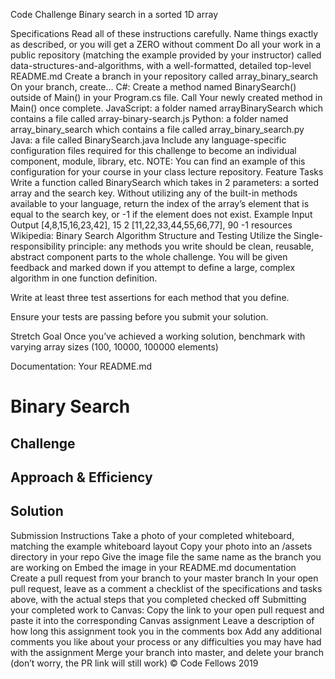 Code Challenge
Binary search in a sorted 1D array

Specifications
Read all of these instructions carefully. Name things exactly as described, or you will get a ZERO without comment
Do all your work in a public repository (matching the example provided by your instructor) called data-structures-and-algorithms, with a well-formatted, detailed top-level README.md
Create a branch in your repository called array_binary_search
On your branch, create…
C#: Create a method named BinarySearch() outside of Main() in your Program.cs file. Call Your newly created method in Main() once complete.
JavaScript: a folder named arrayBinarySearch which contains a file called array-binary-search.js
Python: a folder named array_binary_search which contains a file called array_binary_search.py
Java: a file called BinarySearch.java
Include any language-specific configuration files required for this challenge to become an individual component, module, library, etc.
NOTE: You can find an example of this configuration for your course in your class lecture repository.
Feature Tasks
Write a function called BinarySearch which takes in 2 parameters: a sorted array and the search key. Without utilizing any of the built-in methods available to your language, return the index of the array’s element that is equal to the search key, or -1 if the element does not exist.
Example
Input	Output
[4,8,15,16,23,42], 15	2
[11,22,33,44,55,66,77], 90	-1
resources
Wikipedia: Binary Search Algorithm
Structure and Testing
Utilize the Single-responsibility principle: any methods you write should be clean, reusable, abstract component parts to the whole challenge. You will be given feedback and marked down if you attempt to define a large, complex algorithm in one function definition.

Write at least three test assertions for each method that you define.

Ensure your tests are passing before you submit your solution.

Stretch Goal
Once you’ve achieved a working solution, benchmark with varying array sizes (100, 10000, 100000 elements)

Documentation: Your README.md
# Binary Search
<!-- Short summary or background information -->

## Challenge
<!-- Description of the challenge -->

## Approach & Efficiency
<!-- What approach did you take? Why? What is the Big O space/time for this approach? -->

## Solution
<!-- Embedded whiteboard image -->

Submission Instructions
Take a photo of your completed whiteboard, matching the example whiteboard layout
Copy your photo into an /assets directory in your repo
Give the image file the same name as the branch you are working on
Embed the image in your README.md documentation
Create a pull request from your branch to your master branch
In your open pull request, leave as a comment a checklist of the specifications and tasks above, with the actual steps that you completed checked off
Submitting your completed work to Canvas:
Copy the link to your open pull request and paste it into the corresponding Canvas assignment
Leave a description of how long this assignment took you in the comments box
Add any additional comments you like about your process or any difficulties you may have had with the assignment
Merge your branch into master, and delete your branch (don’t worry, the PR link will still work)
© Code Fellows 2019